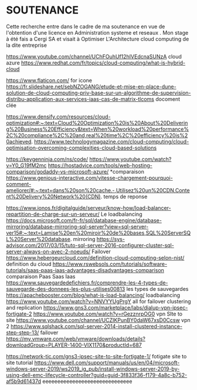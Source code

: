 # SOUTENANCE
Cette recherche entre dans le cadre de ma soutenance en vue de l'obtention d'une licence en Administration systeme et reseaux . 
Mon stage à été fais a Cergi SA et visait à Optimiser L'Architecture cloud computing de la dite entreprise  

https://www.youtube.com/channel/UChFOuhUf12hIVEdcnaSUNzA  cloud azure
https://www.redhat.com/fr/topics/cloud-computing/what-is-hybrid-cloud

https://www.flaticon.com/  for icone
https://fr.slideshare.net/sebNZOGANG/etude-et-mise-en-place-dune-solution-de-cloud-computing-priv-base-sur-un-algorithme-de-supervision-distribu-application-aux-services-iaas-cas-de-matrix-tlcoms        docoment clée

https://www.densify.com/resources/cloud-optimization#:~:text=Cloud%20Optimization%20is%20About%20Delivering%20Business%20Efficiency&text=When%20workload%20performance%2C%20compliance%2C%20and,real%20time%2C%20efficiency%20is%20achieved.
https://www.technologymagazine.com/cloud-computing/cloud-optimisation-overcoming-complexities-cloud-based-solutions

https://keygenninja.com/ns/code/
https://www.youtube.com/watch?v=Y0_G19fM2mc
https://hostadvice.com/tools/web-hosting-comparison/godaddy-vs-microsoft-azure/                           *comparaison
https://www.genious-interactive.com/vitesse-chargement-pourquoi-comment-ameliorer/#:~:text=dans%20son%20cache.-,Utilisez%20un%20CDN,Content%20Delivery%20Network%20(CDN).   temps de reponse

https://www.ionos.fr/digitalguide/serveur/know-how/load-balancer-repartition-de-charge-sur-un-serveur/    Le loadbalancing 
https://docs.microsoft.com/fr-fr/sql/database-engine/database-mirroring/database-mirroring-sql-server?view=sql-server-ver15#:~:text=Lamise%20en%20miroir%20de%20bases,SQL%20ServerSQL%20Server%20database.   mirroring
https://sys-advisor.com/2017/03/15/tuto-sql-server-2016-configurer-cluster-sql-server-always-on-avec-2-noeuds/           Failover
https://www.hebergeurcloud.com/definition-cloud-computing-selon-nist/                      definition du cloud 
https://www.rswebsols.com/tutorials/software-tutorials/saas-paas-iaas-advantages-disadvantages-comparison      comparaison Paas Saas Iaas
https://www.sauvegardedefichiers.fr/comprendre-les-4-types-de-sauvegarde-des-donnees-les-plus-utilises00813           les types de sauvegardes
https://apachebooster.com/blog/what-is-load-balancing/                                             loadbalancing 
https://www.youtube.com/watch?v=NNVYYUgPrgY                                                             all for failover clustering and replication
https://www.gns3.com/marketplace/labs/dialup-vpn-ipsec-fortigate-2
https://www.youtube.com/watch?v=rGezznrpOG0                                  vpn SIte to site 
https://www.youtube.com/channel/UCZIKPunBY0daW67xsD0Ccsw                                vpn 2 
https://www.sqlshack.com/sql-server-2014-install-clustered-instance-step-step-13/   failover
https://my.vmware.com/web/vmware/downloads/details?downloadGroup=PLAYER-1400-VIX1170&productId=687 

https://network-tic.com/gns3-ipsec-site-to-site-fortigate-1/                 fotigate site to site tutorial
https://www.dell.com/support/manuals/us/en/04/microsoft-windows-server-2019/ws2019_ig_pub/install-windows-server-2019-by-using-dell-emc-lifecycle-controller?guid=guid-3f833f36-f179-4a8c-b752-af5b9d61437d                                                             eeeeeeeeeeeeeeeeeeeeeeeeeeeeee
